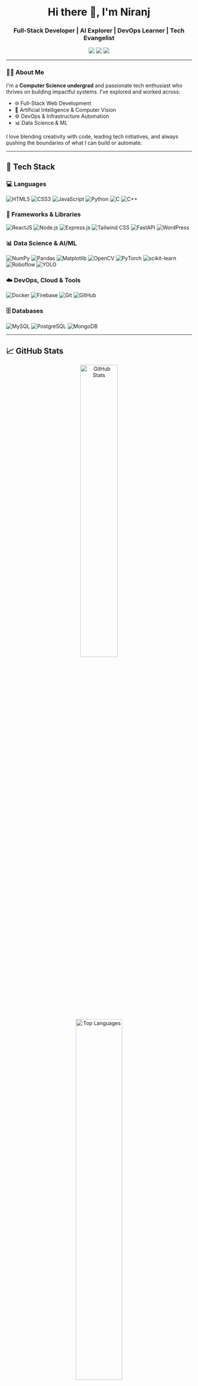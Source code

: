 <h1 align="center">Hi there 👋, I'm Niranj</h1>
<h3 align="center">Full-Stack Developer | AI Explorer | DevOps Learner | Tech Evangelist</h3>

<p align="center">
  <a href="mailto:niranjcn024@gmail.com"><img src="https://img.shields.io/badge/Email-D14836?style=for-the-badge&logo=gmail&logoColor=white"/></a>
  <a href="https://www.linkedin.com/in/niranjcn" target="_blank"><img src="https://img.shields.io/badge/LinkedIn-0077B5?style=for-the-badge&logo=linkedin&logoColor=white"/></a>
  <a href="https://github.com/niranjcn" target="_blank"><img src="https://img.shields.io/badge/GitHub-181717?style=for-the-badge&logo=github&logoColor=white"/></a>
</p>

---

### 👨‍💻 About Me

I'm a **Computer Science undergrad** and passionate tech enthusiast who thrives on building impactful systems. I’ve explored and worked across:

- 🌐 Full-Stack Web Development 
- 🧠 Artificial Intelligence & Computer Vision 
- ⚙️ DevOps & Infrastructure Automation 
- 📊 Data Science & ML 

I love blending creativity with code, leading tech initiatives, and always pushing the boundaries of what I can build or automate.

---

## 🧰 Tech Stack

### 💻 Languages
![HTML5](https://img.shields.io/badge/HTML5-E34F26?style=for-the-badge&logo=html5&logoColor=white)
![CSS3](https://img.shields.io/badge/CSS3-1572B6?style=for-the-badge&logo=css3&logoColor=white)
![JavaScript](https://img.shields.io/badge/JavaScript-F7DF1E?style=for-the-badge&logo=javascript&logoColor=black)
![Python](https://img.shields.io/badge/Python-3776AB?style=for-the-badge&logo=python&logoColor=white)
![C](https://img.shields.io/badge/C-00599C?style=for-the-badge&logo=c&logoColor=white)
![C++](https://img.shields.io/badge/C++-00599C?style=for-the-badge&logo=c%2B%2B&logoColor=white)

### 🧱 Frameworks & Libraries
![ReactJS](https://img.shields.io/badge/React-20232A?style=for-the-badge&logo=react&logoColor=61DAFB)
![Node.js](https://img.shields.io/badge/Node.js-339933?style=for-the-badge&logo=nodedotjs&logoColor=white)
![Express.js](https://img.shields.io/badge/Express.js-000000?style=for-the-badge&logo=express&logoColor=white)
![Tailwind CSS](https://img.shields.io/badge/TailwindCSS-06B6D4?style=for-the-badge&logo=tailwind-css&logoColor=white)
![FastAPI](https://img.shields.io/badge/FastAPI-009688?style=for-the-badge&logo=fastapi&logoColor=white)
![WordPress](https://img.shields.io/badge/WordPress-21759B?style=for-the-badge&logo=wordpress&logoColor=white)

### 📊 Data Science & AI/ML
![NumPy](https://img.shields.io/badge/NumPy-013243?style=for-the-badge&logo=numpy&logoColor=white)
![Pandas](https://img.shields.io/badge/Pandas-150458?style=for-the-badge&logo=pandas&logoColor=white)
![Matplotlib](https://img.shields.io/badge/Matplotlib-2C5E8A?style=for-the-badge&logo=matplotlib&logoColor=white)
![OpenCV](https://img.shields.io/badge/OpenCV-5C3EE8?style=for-the-badge&logo=opencv&logoColor=white)
![PyTorch](https://img.shields.io/badge/PyTorch-EE4C2C?style=for-the-badge&logo=pytorch&logoColor=white)
![scikit-learn](https://img.shields.io/badge/scikit--learn-F7931E?style=for-the-badge&logo=scikit-learn&logoColor=white)
![Roboflow](https://img.shields.io/badge/Roboflow-101010?style=for-the-badge&logo=roboflow&logoColor=white)
![YOLO](https://img.shields.io/badge/YOLO-00FFFF?style=for-the-badge&logo=yolo&logoColor=black)

### ☁️ DevOps, Cloud & Tools
![Docker](https://img.shields.io/badge/Docker-2496ED?style=for-the-badge&logo=docker&logoColor=white)
![Firebase](https://img.shields.io/badge/Firebase-FFCA28?style=for-the-badge&logo=firebase&logoColor=black)
![Git](https://img.shields.io/badge/Git-F05032?style=for-the-badge&logo=git&logoColor=white)
![GitHub](https://img.shields.io/badge/GitHub-181717?style=for-the-badge&logo=github&logoColor=white)

### 🗄️ Databases
![MySQL](https://img.shields.io/badge/MySQL-4479A1?style=for-the-badge&logo=mysql&logoColor=white)
![PostgreSQL](https://img.shields.io/badge/PostgreSQL-4169E1?style=for-the-badge&logo=postgresql&logoColor=white)
![MongoDB](https://img.shields.io/badge/MongoDB-47A248?style=for-the-badge&logo=mongodb&logoColor=white)

---

## 📈 GitHub Stats

<p align="center">
  <img src="https://github-readme-stats.vercel.app/api?username=niranjcn&show_icons=true&theme=tokyonight" alt="GitHub Stats" width="45%"/>
  
</p>

<p align="center">
  <img src="https://github-readme-stats.vercel.app/api/top-langs/?username=niranjcn&layout=compact&theme=tokyonight" alt="Top Languages" width="50%"/>
</p>

---

## 📫 Let's Connect

- 📧 **Email**: [niranjcn024@gmail.com](mailto:niranjcn024@gmail.com)  
- 🔗 **LinkedIn**: [linkedin.com/in/niranjcn](https://linkedin.com/in/niranjcn)  
- 🌐 **GitHub**: [github.com/niranjcn](https://github.com/niranjcn)

---

> 💡 *"Keep building, keep breaking, keep learning."*
